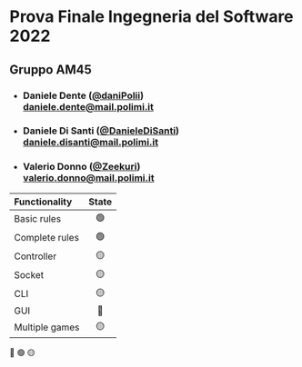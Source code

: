 
# Prova Finale Ingegneria del Software 2022
## Gruppo AM45

- ###   Daniele Dente ([@daniPolii](https://github.com/daniPolii))<br>daniele.dente@mail.polimi.it
- ###   Daniele Di Santi ([@DanieleDiSanti](https://github.com/DanieleDiSanti))<br>daniele.disanti@mail.polimi.it
- ###   Valerio Donno ([@Zeekuri](https://github.com/Zeekuri))<br>valerio.donno@mail.polimi.it

| Functionality  | State |
|:---------------|:-----:|
| Basic rules    |  🟢   |
| Complete rules |  🟢   |
| Controller     |  🟡   |
| Socket         |  🟡   |
| CLI            |  🟡   |
| GUI            |  🔴   |
| Multiple games |  🟡   |


🔴
🟢
🟡